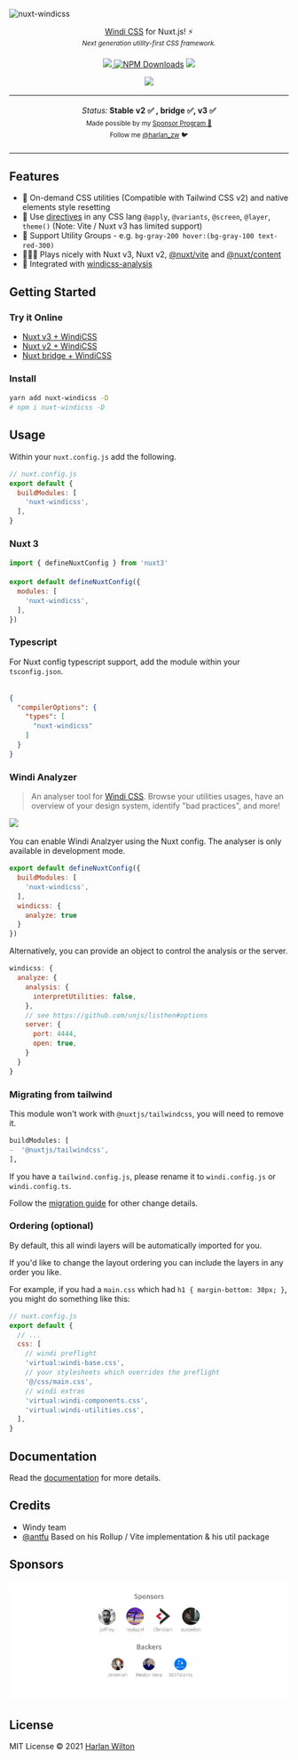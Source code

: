![nuxt-windicss](https://repository-images.githubusercontent.com/343991410/68f83b80-811f-11eb-9638-51aed75785c4)

<p align='center'><a href="https://windicss.org/">Windi CSS</a> for Nuxt.js! ⚡️<br>
<sup><em>Next generation utility-first CSS framework.</em></sup>
</p>

<p align='center'>
<a href='https://www.npmjs.com/package/nuxt-windicss'>
<img src='https://img.shields.io/npm/v/nuxt-windicss?color=0EA5E9&label='>
</a>
<a href="https://www.npmjs.com/package/nuxt-windicss" target="__blank"><img alt="NPM Downloads" src="https://img.shields.io/npm/dm/nuxt-windicss?color=0EA5E9&label="></a>
<a href='https://github.com/windicss/nuxt-windicss/actions/workflows/test.yml'>
<img src='https://github.com/windicss/nuxt-windicss/actions/workflows/test.yml/badge.svg' >
</a>
</p>

<p align="center">
<a href='https://stackblitz.com/edit/nuxt-3-windicss?file=app.vue'>
<img src='https://developer.stackblitz.com/img/open_in_stackblitz.svg' height="30" >
</a>

<p align="center">
<table>
<tbody>
<td align="center">
<img width="2000" height="0" /><br>
<i>Status:</i> <b>Stable v2 ✅ , bridge ✅, v3 ✅</b><br>
<sub>Made possible by my <a href="https://github.com/sponsors/harlan-zw">Sponsor Program 💖</a><br> Follow me <a href="https://twitter.com/harlan_zw">@harlan_zw</a> 🐦</sub><br>
<img width="2000" height="0" />
</td>
</tbody>
</table>
</p>

## Features

- 🧩 On-demand CSS utilities (Compatible with Tailwind CSS v2) and native elements style resetting
- 📄 Use [directives](https://windicss.org/features/directives.html) in any CSS lang `@apply`, `@variants`, `@screen`, `@layer`, `theme()` (Note: Vite / Nuxt v3 has limited support)
- 🎳 Support Utility Groups - e.g. `bg-gray-200 hover:(bg-gray-100 text-red-300)`
- 🧑‍🤝‍🧑 Plays nicely with Nuxt v3, Nuxt v2, [@nuxt/vite](https://github.com/nuxt/vite) and [@nuxt/content](https://content.nuxtjs.org/)
- 🔎 Integrated with [windicss-analysis](https://github.com/windicss/windicss-analysis)

## Getting Started

### Try it Online 

- [Nuxt v3 + WindiCSS](https://stackblitz.com/edit/nuxt-3-windicss?file=app.vue)
- [Nuxt v2 + WindiCSS](https://stackblitz.com/edit/nuxt-v2-windicss?file=components/Tutorial.vue)
- [Nuxt bridge + WindiCSS](https://stackblitz.com/edit/nuxt-bridge-windicss?file=README.md)

### Install

```bash
yarn add nuxt-windicss -D
# npm i nuxt-windicss -D
```


## Usage

Within your `nuxt.config.js` add the following.

```js
// nuxt.config.js
export default {
  buildModules: [
    'nuxt-windicss',
  ],
}
```

### Nuxt 3

```js
import { defineNuxtConfig } from 'nuxt3'

export default defineNuxtConfig({
  modules: [
    'nuxt-windicss',
  ],
})
```

### Typescript

For Nuxt config typescript support, add the module within your `tsconfig.json`.

```json

{
  "compilerOptions": {
    "types": [
      "nuxt-windicss"
    ]
  }
}
```

### Windi Analyzer 

> An analyser tool for [Windi CSS](https://github.com/windicss/windicss). Browse your utilities usages, have an overview of your design system, identify "bad practices", and more!

![](https://user-images.githubusercontent.com/11247099/113150805-0c43f880-9267-11eb-85a6-ec1a2f1eed37.png)

You can enable Windi Analzyer using the Nuxt config. The analyser is only available in development mode.

```js
export default defineNuxtConfig({
  buildModules: [
    'nuxt-windicss',
  ],
  windicss: {
    analyze: true
  }
})
```

Alternatively, you can provide an object to control the analysis or the server.

```js
windicss: {
  analyze: {
    analysis: {
      interpretUtilities: false,
    },
    // see https://github.com/unjs/listhen#options
    server: {
      port: 4444,
      open: true,
    }
  }
}
```

### Migrating from tailwind

This module won't work with `@nuxtjs/tailwindcss`, you will need to remove it.

```diff
buildModules: [
-  '@nuxtjs/tailwindcss',
],
```

If you have a `tailwind.config.js`, please rename it to `windi.config.js` or `windi.config.ts`.

Follow the [migration guide](https://windicss.org/guide/migration.html) for other change details.


### Ordering (optional)

By default, this all windi layers will be automatically imported for you.

If you'd like to change the layout ordering you can include the layers in any order you like. 

For example, if you had a `main.css` which had `h1 { margin-bottom: 30px; }`, you might do something like this:

```js
// nuxt.config.js
export default {
  // ...
  css: [
    // windi preflight
    'virtual:windi-base.css',
    // your stylesheets which overrides the preflight
    '@/css/main.css', 
    // windi extras
    'virtual:windi-components.css',
    'virtual:windi-utilities.css',
  ],
}
```


## Documentation

Read the [documentation](https://windicss.org/integrations/nuxt.html) for more details.

## Credits

- Windy team
- [@antfu](https://github.com/antfu) Based on his Rollup / Vite implementation & his util package

## Sponsors

<p align="center">
  <a href="https://raw.githubusercontent.com/harlan-zw/static/main/sponsors.png">
    <img src='https://raw.githubusercontent.com/harlan-zw/static/main/sponsors.png'/>
  </a>
</p>

## License

MIT License © 2021 [Harlan Wilton](https://github.com/harlan-zw)

